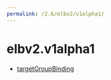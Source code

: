 ```yaml
---
permalink: /2.6/elbv2/v1alpha1/
---
```


# elbv2.v1alpha1



* [targetGroupBinding](targetGroupBinding.md)